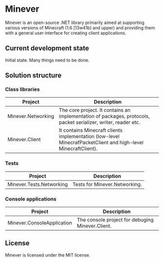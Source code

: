# Minever

Minever is an open-source .NET library primarily aimed at supporting various versions of Minecraft (1.6 [13w41b] and upper) and providing them with a general user interface for creating client applications.

## Current development state

Initial state. Many things need to be done.

## Solution structure

### Class libraries

| Project | Description |
| ------- | ----------- |
| Minever.Networking | The core project. It contains an implementation of packages, protocols, packet serializer, writer, reader etc. |
| Minever.Client | It contains Minecraft clients implementation (low-level MinecrafPacketClient and high-level MinecraftClient). |

### Tests

| Project | Description |
| ------- | ----------- |
| Minever.Tests.Networking | Tests for Minever.Networking. |

### Console applications

| Project | Description |
| ------- | ----------- |
| Minever.ConsoleApplication | The console project for debuging Minever.Client. |

## License

Minever is licensed under the MIT license.
